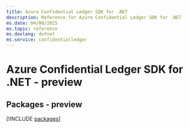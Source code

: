 ```yaml
---
title: Azure Confidential Ledger SDK for .NET
description: Reference for Azure Confidential Ledger SDK for .NET
ms.date: 04/08/2025
ms.topic: reference
ms.devlang: dotnet
ms.service: confidentialledger
---
```

# Azure Confidential Ledger SDK for .NET - preview
## Packages - preview
[!INCLUDE [packages](confidential-ledger-index.md)]